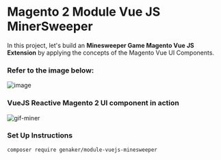 # Magento 2 Module Vue JS MinerSweeper 

In this project, let's build an **Minesweeper Game Magento Vue JS Extension** by applying the concepts of the Magento Vue UI Components.

### Refer to the image below:

![image](https://user-images.githubusercontent.com/9213670/150458715-95aced52-fed1-49db-9bc7-45ad37f48357.png)

### VueJS Reactive Magento 2 UI component in action 

![gif-miner](https://user-images.githubusercontent.com/9213670/150459109-a52b3923-a86a-4442-b230-85f6fc139c8f.gif)

### Set Up Instructions

```
composer require genaker/module-vuejs-minesweeper
```
